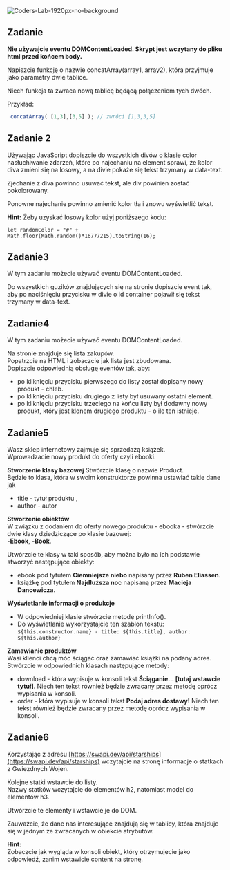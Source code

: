 ![Coders-Lab-1920px-no-background](https://user-images.githubusercontent.com/152855/73064373-5ed69780-3ea1-11ea-8a71-3d370a5e7dd8.png)



Zadanie
---

**Nie używajcie eventu DOMContentLoaded. Skrypt jest wczytany do pliku html przed końcem body.**

Napiszcie funkcję o nazwie concatArray(array1, array2), która przyjmuje jako parametry dwie tablice. 

Niech funkcja ta zwraca nową tablicę będącą połączeniem tych dwóch.

Przykład:
```js
 concatArray( [1,3],[3,5] ); // zwróci [1,3,3,5]
```




## Zadanie 2

Używając JavaScript dopiszcie do wszystkich divów o klasie color nasłuchiwanie zdarzeń, 
które po najechaniu na element sprawi, że kolor diva zmieni się na losowy, 
a na divie pokaże się tekst trzymany w data-text. 

Zjechanie z diva powinno usuwać tekst, ale div powinien zostać pokolorowany. 

Ponowne najechanie powinno zmienić kolor tła i znowu wyświetlić tekst.

**Hint:** 
Żeby uzyskać losowy kolor użyj poniższego kodu:

```
let randomColor = "#" + Math.floor(Math.random()*16777215).toString(16);
```

Zadanie3
---

W tym zadaniu możecie używać eventu DOMContentLoaded.

Do wszystkich guzików znajdujących się na stronie dopiszcie event tak,   
aby po naciśnięciu przycisku w divie o id container pojawił się tekst trzymany w data-text.

Zadanie4
---

W tym zadaniu możecie używać eventu DOMContentLoaded.

Na stronie znajduje się lista zakupów.   
Popatrzcie na HTML i zobaczcie jak lista jest zbudowana.   
Dopiszcie odpowiednią obsługę eventów tak, aby:
- po kliknięciu przycisku pierwszego do listy został dopisany nowy produkt - chleb.
- po kliknięciu przycisku drugiego z listy był usuwany ostatni element.
- po kliknięciu przycisku trzeciego na końcu listy był dodawny nowy produkt, który jest klonem drugiego produktu - o ile ten istnieje.

Zadanie5
---

Wasz sklep internetowy zajmuje się sprzedażą książek.   
Wprowadzacie nowy produkt do oferty czyli ebooki.  

**Stworzenie klasy bazowej**
Stwórzcie klasę o nazwie Product.   
Będzie to klasa, która w swoim konstruktorze powinna ustawiać takie dane jak 
- title - tytuł produktu ,
- author - autor

**Stworzenie obiektów**  
W związku z dodaniem do oferty nowego produktu - ebooka - stwórzcie dwie klasy dziedziczące po klasie bazowej:  
-**Ebook**,
-**Book**.

Utwórzcie te klasy w taki sposób, aby można było na ich podstawie stworzyć następujące obiekty:  
- ebook pod tytułem **Ciemniejsze niebo** napisany przez **Ruben Eliassen**. 
- książkę pod tytułem **Najdłuższa noc** napisaną przez **Macieja Dancewicza**. 

**Wyświetlanie informacji o produkcje**
- W odpowiedniej klasie stwórzcie metodę printInfo(). 
- Do wyświetlanie wykorzystajcie ten szablon tekstu:    
`${this.constructor.name} - title: ${this.title}, author: ${this.author}`

**Zamawianie produktów**  
Wasi klienci chcą móc ściągać oraz zamawiać książki na podany adres.   
Stwórzcie w odpowiednich klasach następujące metody:
- download - która wypisuje w konsoli tekst **Ściąganie... [tutaj wstawcie tytuł]**. Niech ten tekst również będzie zwracany przez metodę oprócz wypisania w konsoli.
- order - która wypisuje w konsoli tekst **Podaj adres dostawy!** Niech ten tekst również będzie zwracany przez metodę oprócz wypisania w konsoli.



Zadanie6
---

Korzystając z adresu [https://swapi.dev/api/starships](https://swapi.dev/api/starships) wczytajcie na stronę informacje o statkach z Gwiezdnych Wojen. 

Kolejne statki wstawcie do listy.  
Nazwy statków wczytajcie do elementów h2, natomiast model do elementów h3. 

Utwórzcie te elementy i wstawcie je do DOM. 

Zauważcie, że dane nas interesujące znajdują się w tablicy, która znajduje się w jednym ze zwracanych w obiekcie atrybutów. 

**Hint:**  
 Zobaczcie jak wygląda w konsoli obiekt, który otrzymujecie jako odpowiedź, zanim wstawicie content na stronę.


